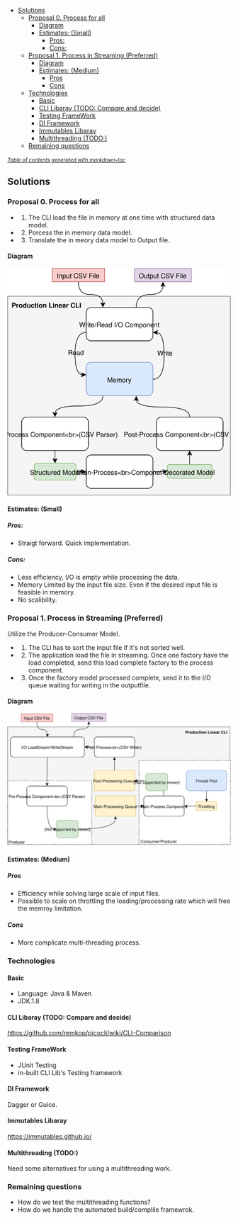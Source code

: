 - [Solutions](#solutions)
  * [Proposal 0. Process for all](#proposal-0-process-for-all)
    + [Diagram](#diagram)
    + [Estimates: (Small)](#estimates---small-)
      - [Pros:](#pros-)
      - [Cons:](#cons-)
  * [Proposal 1. Process in Streaming (Preferred)](#proposal-1-process-in-streaming--preferred-)
    + [Diagram](#diagram-1)
    + [Estimates: (Medium)](#estimates---medium-)
      - [Pros](#pros)
      - [Cons](#cons)
  * [Technologies](#technologies)
    + [Basic](#basic)
    + [CLI Libaray (TODO: Compare and decide)](#cli-libaray--todo--compare-and-decide-)
    + [Testing FrameWork](#testing-framework)
    + [DI Framework](#di-framework)
    + [Immutables Libaray](#immutables-libaray)
    + [Multithreading (TODO:)](#multithreading--todo--)
  * [Remaining questions](#remaining-questions)

<small><i><a href='http://ecotrust-canada.github.io/markdown-toc/'>Table of contents generated with markdown-toc</a></i></small>

## Solutions

### Proposal 0. Process for all
* 1. The CLI load the file in memory at one time with structured data model.
* 2. Porcess the in memory data model.
* 3. Translate the in meory data model to Output file.

#### Diagram

<p align="left">
  <img src="https://github.com/yuejoo/demo/blob/master/docs/Solution-0.svg">
</p>

#### Estimates: (Small)
##### Pros:
* Straigt forward. Quick implementation.

##### Cons:
* Less efficiency, I/O is empty while processing the data.
* Memory Limited by the input file size. Even if the desired input file is feasible in memory.
* No scalibility.

### Proposal 1. Process in Streaming (Preferred)
Utilize the Producer-Consumer Model.
* 1. The CLI has to sort the input file if it's not sorted well.
* 2. The application load the file in streaming. Once one factory have the load completed, send this load complete factory to the process component.
* 3. Once the factory model processed complete, send it to the I/O queue waiting for writing in the outputfile.

#### Diagram
<p align="left">
  <img src="https://github.com/yuejoo/demo/blob/master/docs/Solution-1.svg">
</p>

#### Estimates: (Medium)
##### Pros
* Efficiency while solving large scale of input files.
* Possible to scale on throttling the loading/processing rate which will free the memroy limitation.
##### Cons
* More complicate multi-threading process.

### Technologies
#### Basic
* Language: Java & Maven
* JDK.1.8
#### CLI Libaray (TODO: Compare and decide)
https://github.com/remkop/picocli/wiki/CLI-Comparison
#### Testing FrameWork
* JUnit Testing
* in-built CLI Lib's Testing framework
#### DI Framework
Dagger or Guice.
#### Immutables Libaray
https://immutables.github.io/
#### Multithreading (TODO:)
Need some alternatives for using a multithreading work.


### Remaining questions
* How do we test the multithreading functions?
* How do we handle the automated build/complile framewrok.
